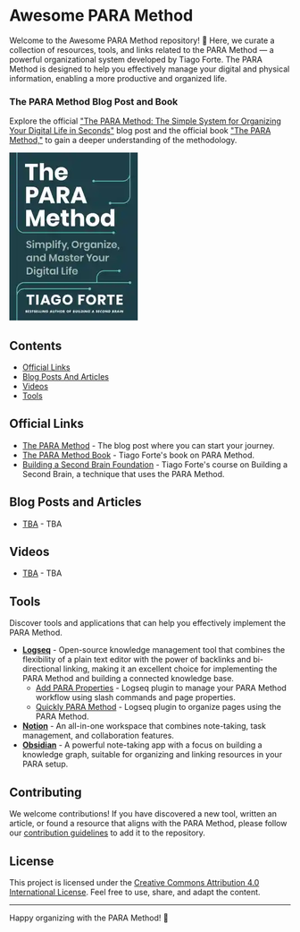 # Awesome PARA Method

Welcome to the Awesome PARA Method repository! 🚀 Here, we curate a collection of resources, tools, and links related to the PARA Method — a powerful organizational system developed by Tiago Forte. The PARA Method is designed to help you effectively manage your digital and physical information, enabling a more productive and organized life.

### The PARA Method Blog Post and Book

Explore the official ["The PARA Method: The Simple System for Organizing Your Digital Life in Seconds"](https://fortelabs.com/blog/para/?utm_source=awesome-para-method) blog post and the official book ["The PARA Method,"](https://amzn.to/4axeUq5) to gain a deeper understanding of the methodology.

[![The PARA Method](images/The-PARA-Method-Cover.webp)](https://amzn.to/4axeUq5)

## Contents

- [Official Links](#official-links)
- [Blog Posts And Articles](#blog-posts-and-articles)
- [Videos](#videos)
- [Tools](#tools)

## Official Links

- [The PARA Method](https://fortelabs.com/blog/para/) - The blog post where you can start your journey.
- [The PARA Method Book](https://amzn.to/4axeUq5) - Tiago Forte's book on PARA Method.
- [Building a Second Brain Foundation](<https://www.buildingasecondbrain.com/foundation>) - Tiago Forte's course on Building a Second Brain, a technique that uses the PARA Method.

## Blog Posts and Articles

- [TBA](#) - TBA

## Videos

- [TBA](#) - TBA

## Tools

Discover tools and applications that can help you effectively implement the PARA Method.

- [**Logseq**](https://logseq.com) - Open-source knowledge management tool that combines the flexibility of a plain text editor with the power of backlinks and bi-directional linking, making it an excellent choice for implementing the PARA Method and building a connected knowledge base.
  - [Add PARA Properties](https://github.com/georgeguimaraes/logseq-plugin-add-PARA-properties) - Logseq plugin to manage your PARA Method workflow using slash commands and page properties.
  - [Quickly PARA Method](https://github.com/YU000jp/logseq-plugin-quickly-para-method) - Logseq plugin to organize pages using the PARA Method.
- [**Notion**](https://notion.so) - An all-in-one workspace that combines note-taking, task management, and collaboration features.
- [**Obsidian**](https://obsidian.md) - A powerful note-taking app with a focus on building a knowledge graph, suitable for organizing and linking resources in your PARA setup.

## Contributing

We welcome contributions! If you have discovered a new tool, written an article, or found a resource that aligns with the PARA Method, please follow our [contribution guidelines](CONTRIBUTING.md) to add it to the repository.

## License

This project is licensed under the [Creative Commons Attribution 4.0 International License](LICENSE.md). Feel free to use, share, and adapt the content.

---
Happy organizing with the PARA Method! 🚀
